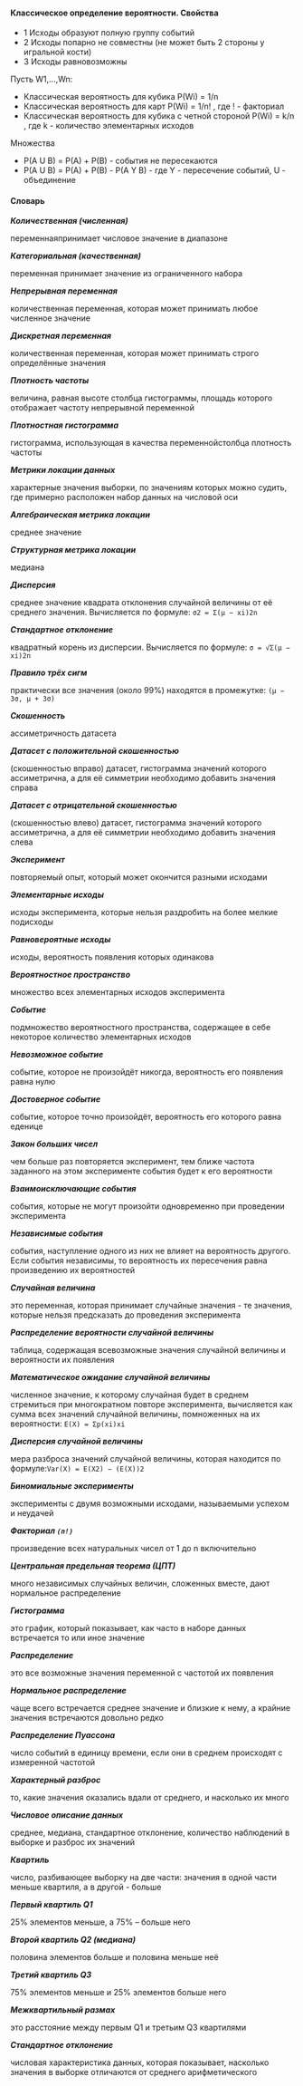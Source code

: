 #### Классическое определение вероятности. Свойства 

- 1 Исходы образуют полную группу событий 
- 2 Исходы попарно не совместны (не может быть 2 стороны у игральной кости)
- 3 Исходы равновозможны

Пусть W1,...,Wn:
- Классическая вероятность для кубика 
P(Wi) = 1/n
- Классическая вероятность для карт
P(Wi) = 1/n!  , где ! - факториал
- Классическая вероятность для кубика с четной стороной
P(Wi) = k/n  , где k - количество элементарных исходов

Множества 
- P(A U B) = P(A) + P(B) - события не пересекаются
- P(A U B) = P(A) + P(B) - P(A Y B) - где Y  - пересечение событий, U - объединение 


#### Словарь

***Количественная (численная)*** 

переменнаяпринимает числовое значение в диапазоне

***Категориальная (качественная)*** 

переменная принимает значение из ограниченного набора

***Непрерывная переменная***

количественная переменная, которая может принимать любое численное значение

***Дискретная переменная***

количественная переменная, которая может принимать строго определённые значения

***Плотность частоты***

величина, равная высоте столбца гистограммы, площадь которого отображает частоту непрерывной переменной

***Плотностная гистограмма***

гистограмма, использующая в качества переменнойстолбца плотность частоты

***Метрики локации данных***

характерные значения выборки, по значениям которых можно судить, где примерно расположен набор данных на числовой оси

***Алгебраическая метрика локации***

среднее значение

***Структурная метрика локации***

медиана

***Дисперсия***

среднее значение квадрата отклонения случайной величины от её среднего значения. Вычисляется по формуле: `σ2 = Σ(μ − xi)2n`

***Стандартное отклонение***

квадратный корень из дисперсии. Вычисляется по формуле: `σ = √Σ(μ − xi)2n`

***Правило трёх сигм***

практически все значения (около 99%) находятся в промежутке: `(μ − 3σ, μ + 3σ)`

***Скошенность***

ассиметричность датасета

***Датасет с положительной скошенностью***

(скошенностью вправо)
датасет, гистограмма значений которого ассиметрична, а для её симметрии необходимо добавить значения справа

***Датасет с отрицательной скошенностью***

(скошенностью влево) датасет, гистограмма значений которого ассиметрична, а для её симметрии необходимо добавить значения слева

***Эксперимент***

повторяемый опыт, который может окончится разными исходами

***Элементарные исходы***

исходы эксперимента, которые нельзя раздробить на более мелкие подисходы

***Равновероятные исходы***

исходы, вероятность появления которых одинакова

***Вероятностное пространство***

множество всех элементарных исходов эксперимента

***Событие***

подмножество вероятностного пространства, содержащее в себе некоторое количество элементарных исходов

***Невозможное событие***

событие, которое не произойдёт никогда, вероятность его появления равна нулю

***Достоверное событие***

событие, которое точно произойдёт, вероятность его которого равна еденице

***Закон больших чисел***

чем больше раз повторяется эксперимент, тем ближе частота заданного на этом эксперименте события будет к его вероятности

***Взаимоисключающие события***

события, которые не могут произойти одновременно при проведении эксперимента

***Независимые события***

события, наступление одного из них не влияет на вероятность другого. Если события независимы, то вероятность их пересечения равна произведению их вероятностей

***Случайная величина***

это переменная, которая принимает случайные значения - те значения, которые нельзя предсказать до проведения эксперимента

***Распределение вероятности случайной величины***

таблица, содержащая всевозможные значения случайной величины и вероятности их появления

***Математическое ожидание случайной величины***

численное значение, к которому случайная будет в среднем стремиться при многократном повторе эксперимента, вычисляется как сумма всех значений случайной величины, помноженных на их вероятности: `E(X) = Σp(xi)xi`

***Дисперсия случайной величины***

мера разброса значений случайной величины, которая находится по формуле:`Var(X) = E(X2) − (E(X))2`

***Биномиальные эксперименты***

эксперименты с двумя возможными исходами, называемыми успехом и неудачей

***Факториал `(n!)`***

произведение всех натуральных чисел от 1 до n включительно

***Центральная предельная теорема (ЦПТ)***

много независимых случайных величин, сложенных вместе, дают нормальное распределение

***Гистограмма***

это график, который показывает, как часто в наборе данных встречается то или иное значение

***Распределение***

это все возможные значения переменной с частотой их появления

***Нормальное распределение***

чаще всего встречается среднее значение и близкие к нему, а крайние значения встречаются довольно редко

***Распределение Пуассона***

число событий в единицу времени, если они в среднем происходят с измеренной частотой

***Характерный разброс***

то, какие значения оказались вдали от среднего, и насколько их много

***Числовое описание данных***

среднее, медиана, стандартное отклонение, количество наблюдений в выборке и разброс их значений

***Квартиль***

число, разбивающее выборку на две части: значения в одной части меньше квартиля, а в другой - больше

***Первый квартиль Q1***

25% элементов меньше, а 75% – больше него

***Второй квартиль Q2 (медиана)***

половина элементов больше и половина меньше неё

***Третий квартиль Q3***

75% элементов меньше и 25% элементов больше него

***Межквартильный размах***

это расстояние между первым Q1 и третьим Q3 квартилями

***Стандартное отклонение***

числовая характеристика данных, которая показывает, насколько значения в выборке отличаются от среднего арифметического
